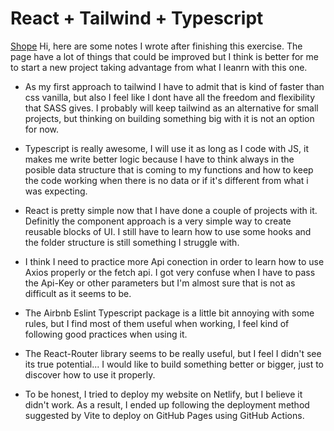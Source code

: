 # React + Tailwind + Typescript
[Shope](https://caperasdev.github.io/ReactWithTailwind/)
Hi, here are some notes I wrote after finishing this exercise. The page have a lot of things that could be improved but I think is better for me to start a new project taking advantage from what I leanrn with this one.

- As my first approach to tailwind I have to admit that is kind of faster than css vanilla, but also I feel like I dont have all the freedom and flexibility that SASS gives. I probably will keep tailwind as an alternative for small projects, but thinking on building something big with it is not an option for now.

- Typescript is really awesome, I will use it as long as I code with JS, it makes me write better logic because I have to think always in the posible data structure that is coming to my functions and how to keep the code working when there is no data or if it's different from what i was expecting.

- React is pretty simple now that I have done a couple of projects with it. Definitly the component approach is a very simple way to create reusable blocks of UI. I still have to learn how to use some hooks and the folder structure is still something I struggle with.

- I think I need to practice more Api conection in order to learn how to use Axios properly or the fetch api. I got very confuse when I have to pass the Api-Key or other parameters but I'm almost sure that is not as difficult as it seems to be.

- The Airbnb Eslint Typescript package is a little bit annoying with some rules, but I find most of them useful when working, I feel kind of following good practices when using it.

- The React-Router library seems to be really useful, but I feel I didn't see its true potential... I would like to build something better or bigger, just to discover how to use it properly.

- To be honest, I tried to deploy my website on Netlify, but I believe it didn't work. As a result, I ended up following the deployment method suggested by Vite to deploy on GitHub Pages using GitHub Actions.